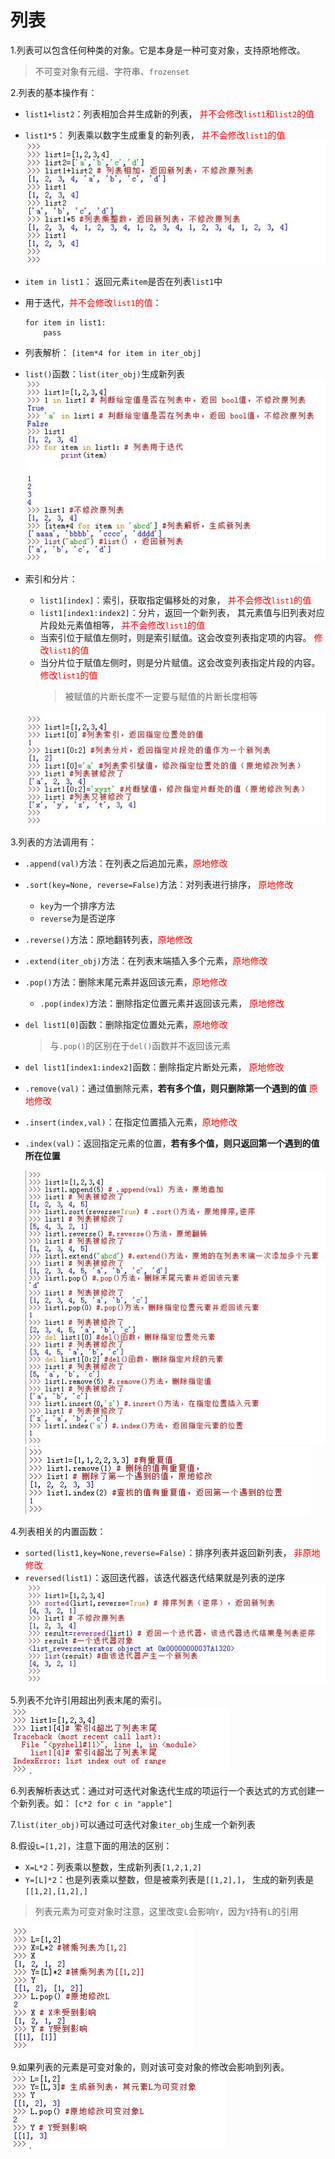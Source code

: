 # 列表

1.列表可以包含任何种类的对象。它是本身是一种可变对象，支持原地修改。
> 不可变对象有元组、字符串、`frozenset`

2.列表的基本操作有：

* `list1+list2`：列表相加合并生成新的列表，<font color="red">
  并不会修改`list1`和`list2`的值</font>
* `list1*5`： 列表乘以数字生成重复的新列表，<font color="red">
  并不会修改`list1`的值</font>  
   ![列表的加法和乘法](../imgs/python_5_1.JPG)
* `item in list1`： 返回元素`item`是否在列表`list1`中 
* 用于迭代，<font color="red">并不会修改`list1`的值</font>：

	```
	for item in list1:
		pass
	```
* 列表解析： `[item*4 for item in iter_obj]`
* `list()`函数：`list(iter_obj)`生成新列表  
  ![列表的迭代、解析、以及生成](../imgs/python_5_2.JPG)

* 索引和分片：
	* `list1[index]`：索引，获取指定偏移处的对象，<font color="red">
  	  并不会修改`list1`的值</font>
	* `list1[index1:index2]`：分片，返回一个新列表，
	   其元素值与旧列表对应片段处元素值相等，<font color="red">
  	   并不会修改`list1`的值</font>
	* 当索引位于赋值左侧时，则是索引赋值。这会改变列表指定项的内容。
	  <font color="red">修改`list1`的值</font>
	* 当分片位于赋值左侧时，则是分片赋值。这会改变列表指定片段的内容。
	  <font color="red">修改`list1`的值</font>
		>被赋值的片断长度不一定要与赋值的片断长度相等

	![列表索引、分片以及索引赋值、分片赋值](../imgs/python_5_3.JPG)

3.列表的方法调用有：

* `.append(val)`方法：在列表之后追加元素，<font color="red">原地修改</font>
* `.sort(key=None, reverse=False)`方法：对列表进行排序，
   <font color="red">原地修改</font>
	* `key`为一个排序方法
	* `reverse`为是否逆序
* `.reverse()`方法：原地翻转列表，<font color="red">原地修改</font>
* `.extend(iter_obj)`方法：在列表末端插入多个元素，<font color="red">原地修改</font>
* `.pop()`方法：删除末尾元素并返回该元素，<font color="red">原地修改</font>
	* `.pop(index)`方法：删除指定位置元素并返回该元素，
	  <font color="red">原地修改</font>
* `del list1[0]`函数：删除指定位置处元素，<font color="red">原地修改</font>
	>与`.pop()`的区别在于`del()`函数并不返回该元素
* `del list1[index1:index2]`函数：删除指定片断处元素，
   <font color="red">原地修改</font>
* `.remove(val)`：通过值删除元素，**若有多个值，则只删除第一个遇到的值**
   <font color="red">原地修改</font>
* `.insert(index,val)`：在指定位置插入元素，<font color="red">原地修改</font>
* `.index(val)`：返回指定元素的位置，**若有多个值，则只返回第一个遇到的值所在位置**

  ![列表方法](../imgs/python_5_4.JPG)
  ![重复值列表的删除与查找](../imgs/python_5_5.JPG)

4.列表相关的内置函数：

* `sorted(list1,key=None,reverse=False)`：排序列表并返回新列表，
   <font color="red">非原地修改</font>
* `reversed(list1)`：返回迭代器，该迭代器迭代结果就是列表的逆序  
  ![列表相关的内置函数](../imgs/python_5_6.JPG)

5.列表不允许引用超出列表末尾的索引。  
![列表索引超出末尾](../imgs/python_5_7.JPG)

6.列表解析表达式：通过对可迭代对象迭代生成的项运行一个表达式的方式创建一个新列表。如：
`[c*2 for c in "apple"]`

7.`list(iter_obj)`可以通过可迭代对象`iter_obj`生成一个新列表

8.假设`L=[1,2]`，注意下面的用法的区别：

* `X=L*2`：列表乘以整数，生成新列表`[1,2,1,2]`
* `Y=[L]*2`：也是列表乘以整数，但是被乘列表是`[[1,2],]`，
  生成的新列表是`[[1,2],[1,2],]`
>列表元素为可变对象时注意，这里改变`L`会影响`Y`，因为`Y`持有`L`的引用

  ![列表索引超出末尾](../imgs/python_5_8.JPG)

9.如果列表的元素是可变对象的，则对该可变对象的修改会影响到列表。  
![列表索引超出末尾](../imgs/python_5_9.JPG)


